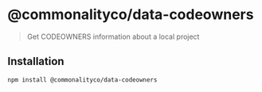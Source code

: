 # @commonalityco/data-codeowners
> Get CODEOWNERS information about a local project
## Installation

```sh
npm install @commonalityco/data-codeowners
```